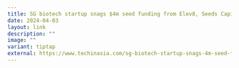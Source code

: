 ```yaml
---
title: SG biotech startup snags $4m seed funding from Elev8, Seeds Capital
date: 2024-04-03
layout: link
description: ""
image: ""
variant: tiptap
external: https://www.techinasia.com/sg-biotech-startup-snags-4m-seed-funding-elev8-seeds-capital
---
```

